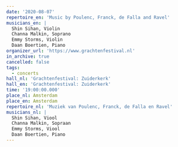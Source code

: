 ```yaml
---
date: '2020-08-07'
repertoire_en: 'Music by Poulenc, Franck, de Falla and Ravel'
musicians_en: |
  Shin Sihan, Violin
  Channa Malkin, Soprano
  Emmy Storms, Violin
  Daan Boertien, Piano
organizer_url: 'https://www.grachtenfestival.nl'
in_archive: true
cancelled: false
tags:
  - concerts
hall_nl: 'Grachtenfestival: Zuiderkerk'
hall_en: 'Grachtenfestival: Zuiderkerk'
time: '19:00:00.000'
place_nl: Amsterdam
place_en: Amsterdam
repertoire_nl: 'Muziek van Poulenc, Franck, de Falla en Ravel'
musicians_nl: |
  Shin Sihan, Viool
  Channa Malkin, Sopraan
  Emmy Storms, Viool
  Daan Boertien, Piano
---
```


